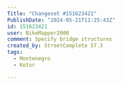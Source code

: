```yaml
---
Title: "Changeset #151623421"
PublishDate: "2024-05-21T11:25:43Z"
id: 151623421
user: BikeMapper2000
comment: Specify bridge structures
created_by: StreetComplete 57.3
tags:
  - Montenegro
  - Kotor

---
```

